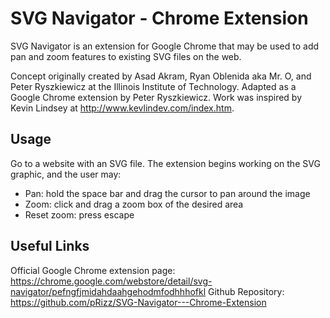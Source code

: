 SVG Navigator - Chrome Extension
====================

SVG Navigator is an extension for Google Chrome that may be used to add pan and zoom features to existing SVG files on the web.

Concept originally created by Asad Akram, Ryan Oblenida aka Mr. O, and Peter Ryszkiewicz at the Illinois Institute of Technology. Adapted as a Google Chrome extension by Peter Ryszkiewicz. Work was inspired by Kevin Lindsey at http://www.kevlindev.com/index.htm.

Usage
--------------------------------
Go to a website with an SVG file.
The extension begins working on the SVG graphic, and the user may:
* Pan: hold the space bar and drag the cursor to pan around the image
* Zoom: click and drag a zoom box of the desired area
* Reset zoom: press escape

Useful Links
------------------------------
Official Google Chrome extension page: https://chrome.google.com/webstore/detail/svg-navigator/pefngfjmidahdaahgehodmfodhhhofkl
Github Repository: https://github.com/pRizz/SVG-Navigator---Chrome-Extension